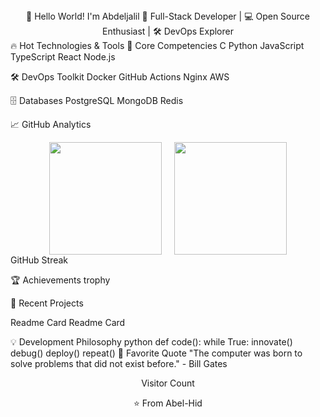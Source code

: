 <div align="center">
👋 Hello World! I'm Abdeljalil
🚀 Full-Stack Developer | 💻 Open Source Enthusiast | 🛠️ DevOps Explorer
</div>
🔥 Hot Technologies & Tools
🧠 Core Competencies
C
Python
JavaScript
TypeScript
React
Node.js

🛠️ DevOps Toolkit
Docker
GitHub Actions
Nginx
AWS

🗄️ Databases
PostgreSQL
MongoDB
Redis

📈 GitHub Analytics
<div style="display: flex; justify-content: center; gap: 20px;"> <img height="180em" src="https://github-readme-stats.vercel.app/api?username=abel-hid&show_icons=true&theme=radical&include_all_commits=true&count_private=true" /> <img height="180em" src="https://github-readme-stats.vercel.app/api/top-langs/?username=abel-hid&layout=compact&theme=radical&langs_count=6" /> </div>
GitHub Streak

🏆 Achievements
trophy

🎯 Recent Projects
<!-- Pinned Repositories -->
Readme Card
Readme Card

💡 Development Philosophy
python
def code():
    while True:
        innovate()
        debug()
        deploy()
        repeat()
📜 Favorite Quote
"The computer was born to solve problems that did not exist before." - Bill Gates

<div align="center">
Visitor Count

⭐ From Abel-Hid

</div>
